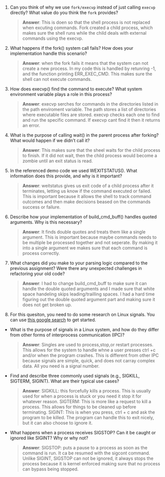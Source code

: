 1. Can you think of why we use `fork/execvp` instead of just calling `execvp` directly? What value do you think the `fork` provides?

    > **Answer**:  This is doen so that the shell process is not replaced when excuting commands. Fork created a child process,
    which makes sure the shell runs while the child deals with external commands using the execvp.

2. What happens if the fork() system call fails? How does your implementation handle this scenario?

    > **Answer**:  when the fork fails it means that the system can not create a new process. In my code this is handled by retunring -1, and the function printing ERR_EXEC_CMD. This makes sure the shell can not execute commands.

3. How does execvp() find the command to execute? What system environment variable plays a role in this process?

    > **Answer**:  execvp serches for commands in the directories listed in the path enviroment variable. The path stores a list of directories where executable files are stored. execvp checks each one to find and run the specific command. If execvp cant find it then it returns an error.  

4. What is the purpose of calling wait() in the parent process after forking? What would happen if we didn’t call it?

    > **Answer**:  This makes sure that the sheel waits for the child process to finish. If it did not wait, then the child process would become a zombie until an exit status is read. 

5. In the referenced demo code we used WEXITSTATUS(). What information does this provide, and why is it important?

    > **Answer**:  weitstatus gives us exit code of a child process after it terminates, letting us know if the command executed or failed. This is important because it allows the shell to track command outcomes and then make decisions beased on the commands success or failure. 

6. Describe how your implementation of build_cmd_buff() handles quoted arguments. Why is this necessary?

    > **Answer**:  It finds double quotes and treats them like a single argument. This is important because maybe commands needs to be multiple be processed together and not seperate. By making it into a single argument we makes sure that each command is process correctly. 

7. What changes did you make to your parsing logic compared to the previous assignment? Were there any unexpected challenges in refactoring your old code?

    > **Answer**:  I had to change build_cmd_buff to make sure it can handle the double quoted arguments and I made sure that white space handeling skips leading/trailling spaces. I had a hard time figuring out the double quoted argument part and making sure it does not get broken up. 

8. For this quesiton, you need to do some research on Linux signals. You can use [this google search](https://www.google.com/search?q=Linux+signals+overview+site%3Aman7.org+OR+site%3Alinux.die.net+OR+site%3Atldp.org&oq=Linux+signals+overview+site%3Aman7.org+OR+site%3Alinux.die.net+OR+site%3Atldp.org&gs_lcrp=EgZjaHJvbWUyBggAEEUYOdIBBzc2MGowajeoAgCwAgA&sourceid=chrome&ie=UTF-8) to get started.

- What is the purpose of signals in a Linux system, and how do they differ from other forms of interprocess communication (IPC)?

    > **Answer**:  Singles are used to process,stop,or restart processes. This allows for the system to handle whne a user presses ctrl +c and/or when the program crashes. This is different from other IPC because signals are simple, quick, and does not carray complex data. All you need is a signal number. 

- Find and describe three commonly used signals (e.g., SIGKILL, SIGTERM, SIGINT). What are their typical use cases?

    > **Answer**:  SIGKILL: this forcefully kills a process. This is usually used for when a process is stuck or you need it stop it for whatever reason.
    SIGTERM: This is more like a request to kill a process. This allows for things to be cleaned up before terminating.
    SIGINT: This is when you press, ctrl + c and ask the program to be killed. The program can handle this to exit nicely, but it can also choose to ignore it.


- What happens when a process receives SIGSTOP? Can it be caught or ignored like SIGINT? Why or why not?

    > **Answer**:  SIGSTOP: puts a pause to a process as soon as the command is run. It ca be resumed with the sigcont command. Unlike SIGINT, SIGSTOP can not be ignored, it always stops the process because it is kernel enforced making sure that no process can bypass being stopped.
